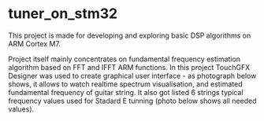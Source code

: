# tuner_on_stm32

This project is made for developing and exploring basic DSP algorithms on ARM Cortex M7.   

Project itself mainly concentrates on fundamental frequency estimation algorithm based on FFT and IFFT ARM functions. In this project TouchGFX Designer was used to create graphical user interface - as photograph below shows, it allows to watch realtime spectrum visualisation, and estimated fundamental frequency of guitar string. It also got listed 6 strings typical frequency values used for Stadard E tunning (photo below shows all needed values).  
